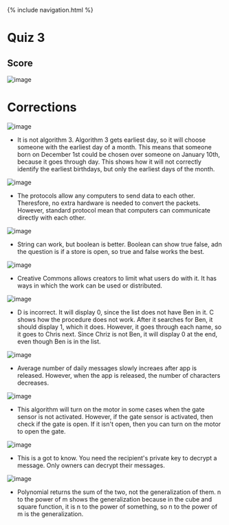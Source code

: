 {% include navigation.html %}

# Quiz 3

## Score
![image](https://user-images.githubusercontent.com/77864093/166117537-c0c9a84e-9c3f-4f34-ac4a-8e0088f0338f.png)


# Corrections

![image](https://user-images.githubusercontent.com/77864093/166117559-e56fd446-4706-4cba-95dc-653fdd898d25.png)
* It is not algorithm 3. Algorithm 3 gets earliest day, so it will choose someone with the earliest day of a month. This means that someone born on December 1st
could be chosen over someone on January 10th, because it goes through day. This shows how it will not correctly identify the earliest birthdays, but only the 
earliest days of the month.

![image](https://user-images.githubusercontent.com/77864093/166117686-72c0d1e7-127d-4a63-bac6-d5fa71a601c0.png)
* The protocols allow any computers to send data to each other. Theresfore, no extra hardware is needed to convert the packets. However, standard protocol mean that
computers can communicate directly with each other.

![image](https://user-images.githubusercontent.com/77864093/166119083-0e674f1c-b095-4dc0-b0c6-faf3cff1b234.png)
* String can work, but boolean is better. Boolean can show true false, adn the question is if a store is open, so true and false works the best.

![image](https://user-images.githubusercontent.com/77864093/166119196-45bf3d3a-2d1a-4023-888c-b4ddd1d9090e.png)
* Creative Commons allows creators to limit what users do with it. It has ways in which the work can be used or distributed. 

![image](https://user-images.githubusercontent.com/77864093/166119327-e0fb2b14-585f-4a30-817c-9c6d3ba241ae.png)
* D is incorrect. It will display 0, since the list does not have Ben in it. C shows how the procedure does not work. After it searches for Ben, it should display 1,
which it does. However, it goes through each name, so it goes to Chris next. Since Chriz is not Ben, it will display 0 at the end, even though Ben is in the list.

![image](https://user-images.githubusercontent.com/77864093/166119463-d9051f71-a441-4871-ad9e-1e98cc36ee3c.png)
* Average number of daily messages slowly increaes after app is released. However, when the app is released, the number of characters decreases. 

![image](https://user-images.githubusercontent.com/77864093/166119507-d789d588-f42b-4d1b-b197-149cb8eff14b.png)
* This algorithm will turn on the motor in some cases when the gate sensor is not activated. However, if the gate sensor is activated, then check if the gate is open.
If it isn't open, then you can turn on the motor to open the gate.

![image](https://user-images.githubusercontent.com/77864093/166119793-9b8eaa6b-ffc1-49ce-b0eb-2379f4675346.png)
* This is a got to know. You need the recipient's private key to decrypt a message. Only owners can decrypt their messages.

![image](https://user-images.githubusercontent.com/77864093/166119859-dd723cb2-89c8-4bb1-ad69-edb6fa520719.png)
* Polynomial returns the sum of the two, not the generalization of them. n to the power of m shows the generalization because in the cube and square function, it is 
n to the power of something, so n to the power of m is the generalization.


